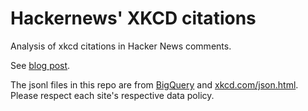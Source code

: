 # Hackernews' XKCD citations
Analysis of xkcd citations in Hacker News comments.

See [blog post](https://www.quaxio.com/hackernews_xkcd_citations).

The jsonl files in this repo are from [BigQuery](https://console.cloud.google.com/marketplace/details/y-combinator/hacker-news) and [xkcd.com/json.html](https://xkcd.com/json.html). Please
respect each site's respective data policy.
